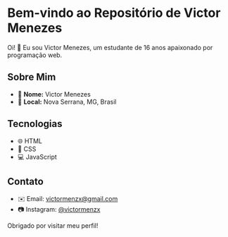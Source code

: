 # Bem-vindo ao Repositório de Victor Menezes

Oi! 👋 Eu sou Victor Menezes, um estudante de 16 anos apaixonado por programação web.

## Sobre Mim

- 👦 **Nome:** Victor Menezes
- 📍 **Local:** Nova Serrana, MG, Brasil

## Tecnologias

- 🌐 HTML
- 🎨 CSS
- 💻 JavaScript

## Contato

- ✉️ Email: victormenzx@gmail.com
- 📷 Instagram: [@victormenzx](https://www.instagram.com/victormenzx/)

Obrigado por visitar meu perfil!
